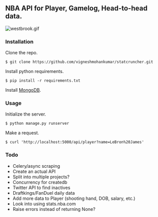 ## NBA API for Player, Gamelog, Head-to-head data.

![westbrook.gif](http://cdn3.sbnation.com/assets/3914361/Russ-Troll.gif)

### Installation
Clone the repo.
```shell
$ git clone https://github.com/vigneshmohankumar/statcruncher.git
```

Install python requirements.
```shell
$ pip install -r requirements.txt
```

Install [MongoDB]( http://docs.mongodb.org/manual/tutorial/getting-started/).

### Usage
Initialize the server.
```shell
$ python manage.py runserver
```

Make a request.
```shell
$ curl 'http://localhost:5000/api/player?name=LeBron%20James'
```

### Todo
- Celery/async scraping
- Create an actual API
- Split into multiple projects?
- Concurrency for createdb
- Twitter API to find inactives
- Draftkings/FanDuel daily data
- Add more data to Player (shooting hand, DOB, salary, etc.)
- Look into using stats.nba.com
- Raise errors instead of returning None?